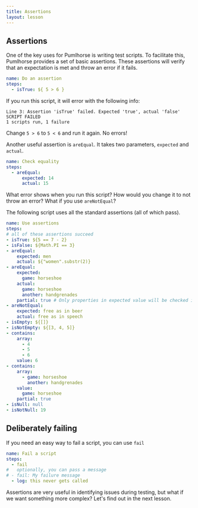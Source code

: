 ```yaml
---
title: Assertions
layout: lesson
---
```


## Assertions

One of the key uses for Pumlhorse is writing test scripts. To facilitate this, Pumlhorse provides a set of
basic assertions. These assertions will verify that an expectation is met and throw an error if it fails.

```yaml
name: Do an assertion
steps:
  - isTrue: ${ 5 > 6 }
```

If you run this script, it will error with the following info:

```
Line 3: Assertion 'isTrue' failed. Expected 'true', actual 'false'
SCRIPT FAILED
1 scripts run, 1 failure
```

Change `5 > 6` to `5 < 6` and run it again. No errors!

Another useful assertion is `areEqual`. It takes two parameters, `expected` and `actual`.

```yaml
name: Check equality
steps:
  - areEqual:
      expected: 14
      actual: 15
```

What error shows when you run this script? How would you change it to not throw an error?
What if you use `areNotEqual`?

The following script uses all the standard assertions (all of which pass).

```yaml
name: Use assertions
steps:
# all of these assertions succeed
- isTrue: ${5 == 7 - 2}
- isFalse: ${Math.PI == 3}
- areEqual: 
    expected: men 
    actual: ${"women".substr(2)}
- areEqual:
    expected:
      game: horseshoe
    actual:
      game: horseshoe
      another: handgrenades
    partial: true # Only properties in expected value will be checked in actual value
- areNotEqual:
    expected: free as in beer
    actual: free as in speech
- isEmpty: ${[]}
- isNotEmpty: ${[3, 4, 5]}
- contains: 
    array: 
      - 4
      - 5
      - 6
    value: 6
- contains:
    array:
      - game: horseshoe
        another: handgrenades
    value:
      game: horseshoe 
    partial: true
- isNull: null
- isNotNull: 19
```

## Deliberately failing

If you need an easy way to fail a script, you can use `fail`

```yaml
name: Fail a script
steps:
  - fail
#   optionally, you can pass a message
# - fail: My failure message
  - log: this never gets called
```

Assertions are very useful in identifying issues during testing, but what if we want something more complex?
Let's find out in the next lesson.